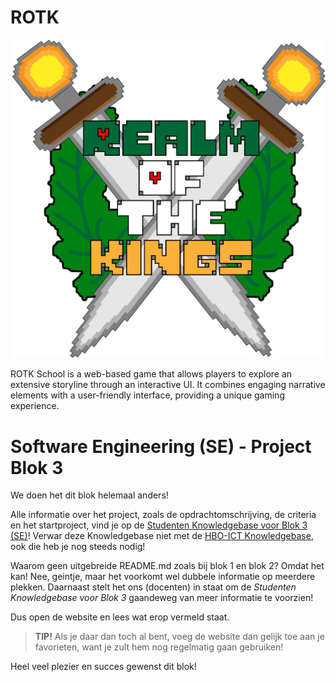 # ROTK

![Thumbnail](https://github.com/Raadfxrd/ROTK-school/blob/main/src/web/wwwroot/public/assets/img/rooms/ROTK.png?raw=true)

ROTK School is a web-based game that allows players to explore an extensive storyline through an interactive UI. It combines engaging narrative elements with a user-friendly interface, providing a unique gaming experience. 

# Software Engineering (SE) - Project Blok 3
We doen het dit blok helemaal anders! 

Alle informatie over het project, zoals de opdrachtomschrijving, de criteria en het startproject, vind je op de [Studenten Knowledgebase voor Blok 3 (SE)](https://kb-se-b3.hbo-ict.cloud/)! Verwar deze Knowledgebase niet met de [HBO-ICT Knowledgebase](https://knowledgebase.hbo-ict-hva.nl/), ook die heb je nog steeds nodig! 

Waarom geen uitgebreide README.md zoals bij blok 1 en blok 2? Omdat het kan! Nee, geintje, maar het voorkomt wel dubbele informatie op meerdere plekken. Daarnaast stelt het ons (docenten) in staat om de _Studenten Knowledgebase voor Blok 3_ gaandeweg van meer informatie te voorzien!

Dus open de website en lees wat erop vermeld staat. 

> **TIP!** Als je daar dan toch al bent, voeg de website dan gelijk toe aan je favorieten, want je zult hem nog regelmatig gaan gebruiken!

Heel veel plezier en succes gewenst dit blok!
